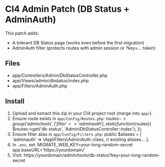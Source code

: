 # CI4 Admin Patch (DB Status + AdminAuth)

This patch adds:
- A tolerant DB Status page (works even before the first migration)
- AdminAuth filter (protects routes with admin session or ?key=... token)

## Files
- app/Controllers/Admin/DbStatusController.php
- app/Views/admin/dbstatus/index.php
- app/Filters/AdminAuth.php

## Install
1) Upload and extract this zip in your CI4 project root (merge into `app/`).
2) Ensure route exists in `app/Config/Routes.php`:
   $routes->group('admin/tools', ['filter' => 'adminauth'], static function($routes){
       $routes->get('db-status', 'Admin\DbStatusController::index');
   });
3) Ensure filter alias in `app/Config/Filters.php`:
   public $aliases = [
     'adminauth' => \App\Filters\AdminAuth::class,
     // existing aliases...
   ];
4) In `.env`, set:
   MIGRATE_WEB_KEY=your-long-random-secret
   app.baseURL='https://yourdomain/'
5) Visit:
   https://yourdomain/admin/tools/db-status?key=your-long-random-secret
